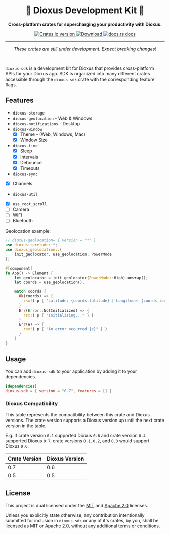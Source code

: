 <div align="center">
  <h1>🧰 Dioxus Development Kit 🚀</h1>
  <p><strong>Cross-platform crates for supercharging your productivity with Dioxus.</strong></p>
</div>

<div align="center">
  <!-- Crates version -->
  <a href="https://crates.io/crates/dioxus-sdk">
    <img src="https://img.shields.io/crates/v/dioxus-sdk.svg?style=flat-square"
    alt="Crates.io version" />
  </a>
  <!-- Downloads -->
  <a href="https://crates.io/crates/dioxus-sdk">
    <img src="https://img.shields.io/crates/d/dioxus-sdk.svg?style=flat-square"
      alt="Download" />
  </a>
  <!-- docs -->
  <a href="https://docs.rs/dioxus-sdk">
    <img src="https://img.shields.io/badge/docs-latest-blue.svg?style=flat-square"
      alt="docs.rs docs" />
  </a>
</div>

-----

<p align="center"><i>These crates are still under development. Expect breaking changes!</i></p>
<br/>

`dioxus-sdk` is a development kit for Dioxus that provides cross-platform APIs for your Dioxus app. SDK is organized into many different crates accessible through the `dioxus-sdk` crate with the corresponding feature flags.

## Features
- `dioxus-storage`
- `dioxus-geolocation` - Web & Windows
- `dioxus-notifications` - Desktop
- `dioxus-window`
  - [x] Theme - (Web, Windows, Mac)
  - [x] Window Size
- `dioxus-time`
  - [x] Sleep
  - [x] Intervals
  - [x] Debounce
  - [x] Timeouts
- `dioxus-sync`
 - [x] Channels
- `dioxus-util`
 - [x] `use_root_scroll`
- [ ] Camera
- [ ] WiFi
- [ ] Bluetooth

Geolocation example:

```rust
// dioxus-geolocation= { version = "*" }
use dioxus::prelude::*;
use dioxus_geolocation::{
    init_geolocator, use_geolocation, PowerMode
};

#[component]
fn App() -> Element {
    let geolocator = init_geolocator(PowerMode::High).unwrap();
    let coords = use_geolocation();

    match coords {
      Ok(coords) => {
        rsx!( p { "Latitude: {coords.latitude} | Longitude: {coords.longitude}" } )
      }
      Err(Error::NotInitialized) => {
        rsx!( p { "Initializing..." } )
      }
      Err(e) => {
        rsx!( p { "An error occurred {e}" } )
      }
    }
}
```

## Usage
You can add `dioxus-sdk` to your application by adding it to your dependencies.
```toml
[dependencies]
dioxus-sdk = { version = "0.7", features = [] }
```

### Dioxus Compatibility
This table represents the compatibility between this crate and Dioxus versions.
The crate version supports a Dioxus version up until the next crate version in the table.

E.g. if crate version `0.1` supported Dioxus `0.6` and crate version `0.4` supported Dioxus `0.7`, crate versions `0.1`, `0.2`, and `0.3` would support Dioxus `0.6`.

| Crate Version | Dioxus Version |
| ------------- | -------------- |
| 0.7           | 0.6            |
| 0.5           | 0.5            |

## License
This project is dual licensed under the [MIT](./LICENSE-MIT) and [Apache 2.0](./LICENSE-APACHE) licenses.

Unless you explicitly state otherwise, any contribution intentionally submitted for inclusion in `dioxus-sdk` or any of it's crates, by you, shall be licensed as MIT or Apache 2.0, without any additional terms or conditions.

